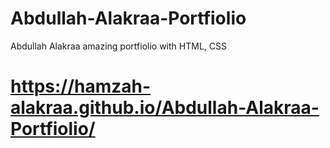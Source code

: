 # Abdullah-Alakraa-Portfiolio
Abdullah Alakraa amazing portfiolio with HTML, CSS
# https://hamzah-alakraa.github.io/Abdullah-Alakraa-Portfiolio/
